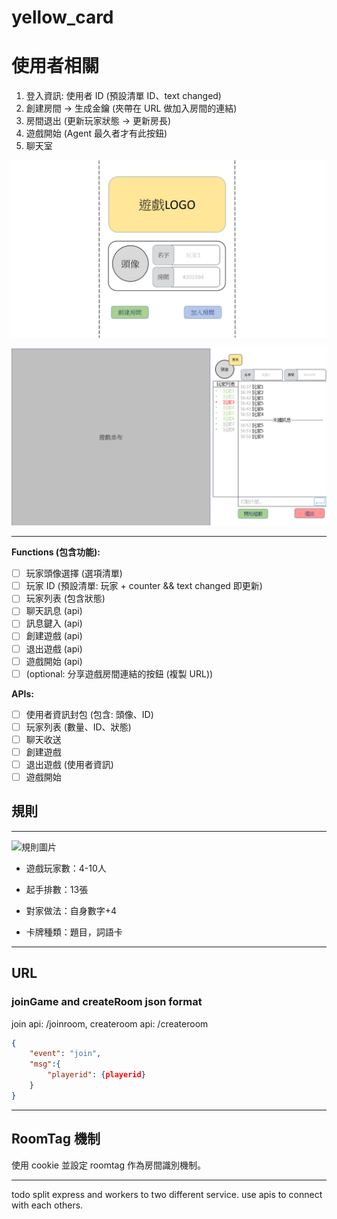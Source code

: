 # yellow_card

# **使用者相關**

1. 登入資訊: 使用者 ID (預設清單 ID、text changed)
2. 創建房間 -> 生成金鑰 (夾帶在 URL 做加入房間的連結)
3. 房間退出 (更新玩家狀態 -> 更新房長)
4. 遊戲開始 (Agent 最久者才有此按鈕)
5. 聊天室

![index](/public/index.png)

![index](/public/waitingRoom.png)

---

**Functions (包含功能):**

- [ ] 玩家頭像選擇 (選項清單)
- [ ] 玩家 ID (預設清單: 玩家 + counter && text changed 即更新)
- [ ] 玩家列表 (包含狀態)
- [ ] 聊天訊息 (api)
- [ ] 訊息鍵入 (api)
- [ ] 創建遊戲 (api)
- [ ] 退出遊戲 (api)
- [ ] 遊戲開始 (api)
- [ ] (optional: 分享遊戲房間連結的按鈕 (複製 URL))

**APIs:** 

- [ ] 使用者資訊封包 (包含: 頭像、ID)
- [ ] 玩家列表 (數量、ID、狀態)
- [ ] 聊天收送
- [ ] 創建遊戲
- [ ] 退出遊戲 (使用者資訊)
- [ ] 遊戲開始

## 規則

---

![規則圖片](https://pic.pimg.tw/punchboardgame/1530764674-610327665_n.jpg)

* 遊戲玩家數：4-10人

* 起手排數：13張

* 對家做法：自身數字+4

* 卡牌種類：題目，詞語卡

---

## URL

### joinGame  and createRoom json format 

join api: /joinroom, createroom api: /createroom

```json
{
	"event": "join",
	"msg":{
		"playerid": {playerid}
	}
}
```

---

## RoomTag 機制

使用 cookie 並設定 roomtag 作為房間識別機制。

---

todo split express and workers to two different service. use apis to connect with each others.

